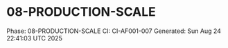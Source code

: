 # 08-PRODUCTION-SCALE
Phase: 08-PRODUCTION-SCALE
CI: CI-AF001-007
Generated: Sun Aug 24 22:41:03 UTC 2025

